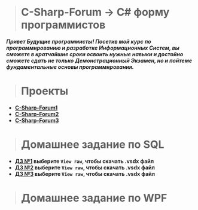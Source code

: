 ># C-Sharp-Forum -> C# форму программистов
***Привет Будущие программисты! Посетив мой курс по программированию и разработке Информационных Систем, вы сможете в кратчайшие сроки освоить нужные навыки и достойно сможете сдать не только Демонстрационный Экзамен, но и пойтеме фундаментальные основы программирования.***
#
># Проекты
+ **[C-Sharp-Forum1](https://github.com/vckit/C-Sharp-Forum/tree/master/WPF/C-Sharp-Forum1)**
+ **[C-Sharp-Forum2](https://github.com/vckit/C-Sharp-Forum/tree/master/WPF/C-Sharp-Forum2)**
+ **[C-Sharp-Forum3](https://github.com/vckit/C-Sharp-Forum/tree/master/WPF/C-Sharp-Forum3)**
#
># Домашнее задание по SQL
+ **[ДЗ №1](https://github.com/vckit/C-Sharp-Forum/blob/master/EDM%20%D0%94%D0%B8%D0%B0%D0%B3%D1%80%D0%B0%D0%BC%D0%BC%D1%8B/%D0%94%D0%BE%D0%BC%D0%B0%D1%88%D0%BD%D0%B5%D0%B5%20%D0%97%D0%B0%D0%B4%D0%B0%D0%BD%D0%B8%D0%B5/%D0%94%D0%BE%D0%BC%D0%B0%D1%88%D0%BD%D0%B5%D0%B5%20%D0%97%D0%B0%D0%B4%D0%B0%D0%BD%D0%B8%D0%B5%20%E2%84%962.vsdx) выберите `View raw`, чтобы скачать .vsdx файл**
+ **[ДЗ №2](https://github.com/vckit/C-Sharp-Forum/blob/master/EDM%20%D0%94%D0%B8%D0%B0%D0%B3%D1%80%D0%B0%D0%BC%D0%BC%D1%8B/%D0%94%D0%BE%D0%BC%D0%B0%D1%88%D0%BD%D0%B5%D0%B5%20%D0%97%D0%B0%D0%B4%D0%B0%D0%BD%D0%B8%D0%B5/%D0%94%D0%BE%D0%BC%D0%B0%D1%88%D0%BD%D0%B5%D0%B5%20%D0%97%D0%B0%D0%B4%D0%B0%D0%BD%D0%B8%D0%B5%20%E2%84%962.vsdx) выберите `View raw`, чтобы скачать .vsdx файл**
+ **[ДЗ №3](https://github.com/vckit/C-Sharp-Forum/blob/master/EDM%20%D0%94%D0%B8%D0%B0%D0%B3%D1%80%D0%B0%D0%BC%D0%BC%D1%8B/%D0%94%D0%BE%D0%BC%D0%B0%D1%88%D0%BD%D0%B5%D0%B5%20%D0%97%D0%B0%D0%B4%D0%B0%D0%BD%D0%B8%D0%B5/%D0%94%D0%BE%D0%BC%D0%B0%D1%88%D0%BD%D0%B5%D0%B5%20%D0%97%D0%B0%D0%B4%D0%B0%D0%BD%D0%B8%D0%B5%20%E2%84%963.vsdx) выберите `View raw`, чтобы скачать .vsdx файл**
#
># Домашнее задание по WPF
